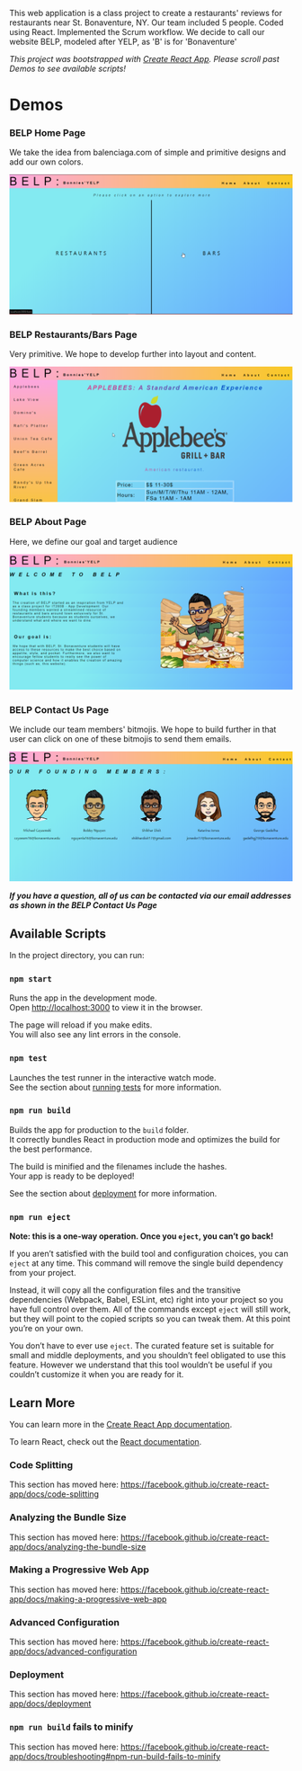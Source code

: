 This web application is a class project to create a restaurants' reviews for restaurants near St. Bonaventure, NY. Our team included 5 people. Coded using React. Implemented the Scrum workflow. 
We decide to call our website BELP, modeled after YELP, as 'B' is for 'Bonaventure'

*This project was bootstrapped with [Create React App](https://github.com/facebook/create-react-app). Please scroll past Demos to see available scripts!*

# Demos

### BELP Home Page
We take the idea from balenciaga.com of simple and primitive designs and add our own colors.

<img src="https://github.com/shikhardixitprojects/app-class-project/blob/master/src/assets/Homepage.png">

### BELP Restaurants/Bars Page
Very primitive. We hope to develop further into layout and content.

<img src="https://github.com/shikhardixitprojects/app-class-project/blob/master/src/assets/Restaurants.png">

### BELP About Page
Here, we define our goal and target audience

<img src="https://github.com/shikhardixitprojects/app-class-project/blob/master/src/assets/About.png">

### BELP Contact Us Page
We include our team members' bitmojis. We hope to build further in that user can click on one of these bitmojis to send them emails.

<img src="https://github.com/shikhardixitprojects/app-class-project/blob/master/src/assets/Contact.png">

***If you have a question, all of us can be contacted via our email addresses as shown in the BELP Contact Us Page***


## Available Scripts

In the project directory, you can run:

### `npm start`

Runs the app in the development mode.<br>
Open [http://localhost:3000](http://localhost:3000) to view it in the browser.

The page will reload if you make edits.<br>
You will also see any lint errors in the console.

### `npm test`

Launches the test runner in the interactive watch mode.<br>
See the section about [running tests](https://facebook.github.io/create-react-app/docs/running-tests) for more information.

### `npm run build`

Builds the app for production to the `build` folder.<br>
It correctly bundles React in production mode and optimizes the build for the best performance.

The build is minified and the filenames include the hashes.<br>
Your app is ready to be deployed!

See the section about [deployment](https://facebook.github.io/create-react-app/docs/deployment) for more information.

### `npm run eject`

**Note: this is a one-way operation. Once you `eject`, you can’t go back!**

If you aren’t satisfied with the build tool and configuration choices, you can `eject` at any time. This command will remove the single build dependency from your project.

Instead, it will copy all the configuration files and the transitive dependencies (Webpack, Babel, ESLint, etc) right into your project so you have full control over them. All of the commands except `eject` will still work, but they will point to the copied scripts so you can tweak them. At this point you’re on your own.

You don’t have to ever use `eject`. The curated feature set is suitable for small and middle deployments, and you shouldn’t feel obligated to use this feature. However we understand that this tool wouldn’t be useful if you couldn’t customize it when you are ready for it.

## Learn More

You can learn more in the [Create React App documentation](https://facebook.github.io/create-react-app/docs/getting-started).

To learn React, check out the [React documentation](https://reactjs.org/).

### Code Splitting

This section has moved here: https://facebook.github.io/create-react-app/docs/code-splitting

### Analyzing the Bundle Size

This section has moved here: https://facebook.github.io/create-react-app/docs/analyzing-the-bundle-size

### Making a Progressive Web App

This section has moved here: https://facebook.github.io/create-react-app/docs/making-a-progressive-web-app

### Advanced Configuration

This section has moved here: https://facebook.github.io/create-react-app/docs/advanced-configuration

### Deployment

This section has moved here: https://facebook.github.io/create-react-app/docs/deployment

### `npm run build` fails to minify

This section has moved here: https://facebook.github.io/create-react-app/docs/troubleshooting#npm-run-build-fails-to-minify
